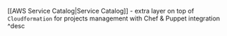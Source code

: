 [[AWS Service Catalog|Service Catalog]] - extra layer on top of `Cloudformation` for projects management with Chef & Puppet integration ^desc